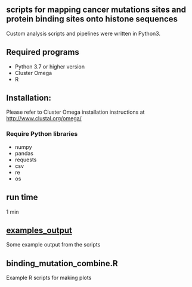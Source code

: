 ## scripts for mapping cancer mutations sites and protein binding sites onto histone sequences

Custom analysis scripts and pipelines were written in Python3.

## Required programs

* Python 3.7 or higher version
* Cluster Omega
* R

## Installation:

Please refer to Cluster Omega installation instructions at http://www.clustal.org/omega/

### Require Python libraries

* numpy
* pandas
* requests
* csv
* re
* os

## run time

1 min

## [examples_output](examples_output)

Some example output from the scripts

## binding_mutation_combine.R

Example R scripts for making plots
